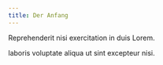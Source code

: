 ```yaml
---
title: Der Anfang
---
```

Reprehenderit nisi exercitation in duis Lorem.

laboris voluptate aliqua ut sint excepteur nisi.